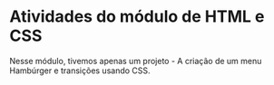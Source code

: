 <h1>Atividades do módulo de HTML e CSS</h1>

Nesse módulo, tivemos apenas um projeto - A criação de um menu Hambúrger e transições usando CSS.
